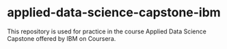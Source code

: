 # applied-data-science-capstone-ibm

This repository is used for practice in the course Applied Data Science Capstone offered by IBM on Coursera.
